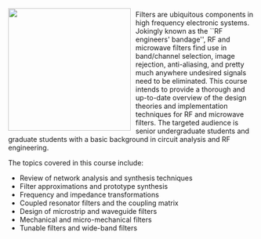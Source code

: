 <img src="/images/eec289n.jpg" width="250px" style="float:left; margin-top:10px; margin-right:10px;">

Filters are ubiquitous components in high frequency electronic systems. Jokingly known as the ``RF engineers' bandage'', RF and microwave filters find use in band/channel selection, image rejection, anti-aliasing, and pretty much anywhere undesired signals need to be eliminated. This course intends to provide a thorough and up-to-date overview of the design theories and implementation techniques for RF and microwave filters. The targeted audience is senior undergraduate students and graduate students with a basic background in circuit analysis and RF engineering. 

The topics covered in this course include:

- Review of network analysis and synthesis techniques
- Filter approximations and prototype synthesis
- Frequency and impedance transformations
- Coupled resonator filters and the coupling matrix
- Design of microstrip and waveguide filters
- Mechanical and micro-mechanical filters
- Tunable filters and wide-band filters